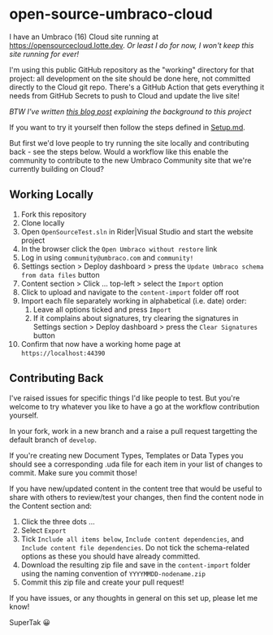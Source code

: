 # open-source-umbraco-cloud

I have an Umbraco (16) Cloud site running at https://opensourcecloud.lotte.dev. *Or least I do for now, I won't keep this site running for ever!*

I'm using this public GitHub repository as the "working" directory for that project: all development on the site should be done here, not committed directly to the Cloud git repo. There's a GitHub Action that gets everything it needs from GitHub Secrets to push to Cloud and update the live site!

*BTW I've written [this blog post](https://dev.to/lottepitcher/open-sourcing-an-umbraco-cloud-site-mjj) explaining the background to this project*

If you want to try it yourself then follow the steps defined in [Setup.md](Setup.md).

But first we'd love people to try running the site locally and contributing back - see the steps below. Would a workflow like this enable the community to contribute to the new Umbraco Community site that we're currently building on Cloud?

## Working Locally

1. Fork this repository
1. Clone locally
1. Open `OpenSourceTest.sln` in Rider|Visual Studio and start the website project
1. In the browser click the `Open Umbraco without restore` link
1. Log in using `community@umbraco.com` and `community!`
1. Settings section > Deploy dashboard > press the `Update Umbraco schema from data files` button
1. Content section > Click ... top-left > select the `Import` option
1. Click to upload and navigate to the `content-import` folder off root 
1. Import each file separately working in alphabetical (i.e. date) order: 
    1. Leave all options ticked and press `Import`
    1. If it complains about signatures, try clearing the signatures in Settings section > Deploy dashboard > press the `Clear Signatures` button
1. Confirm that now have a working home page at `https://localhost:44390`

## Contributing Back

I've raised issues for specific things I'd like people to test. But you're welcome to try whatever you like to have a go at the workflow contribution yourself.

In your fork, work in a new branch and a raise a pull request targetting the default branch of `develop`.

If you're creating new Document Types, Templates or Data Types you should see a corresponding .uda file for each item in your list of changes to commit. Make sure you commit those!

If you have new/updated content in the content tree that would be useful to share with others to review/test your changes, then find the content node in the Content section and:

1. Click the three dots ...
1. Select `Export`
1. Tick `Include all items below`, `Include content dependencies`, and `Include content file dependencies`. Do not tick the schema-related options as these you should have already committed.
1. Download the resulting zip file and save in the `content-import` folder using the naming convention of `YYYYMMDD-nodename.zip`
1. Commit this zip file and create your pull request!

If you have issues, or any thoughts in general on this set up, please let me know!

SuperTak 😀
